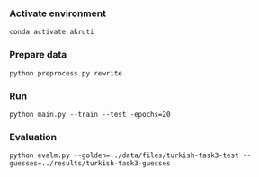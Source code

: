 ### Activate environment
```
conda activate akruti
```

### Prepare data
```
python preprocess.py rewrite
```

### Run
```
python main.py --train --test -epochs=20
```

### Evaluation
```
python evalm.py --golden=../data/files/turkish-task3-test --guesses=../results/turkish-task3-guesses
```
